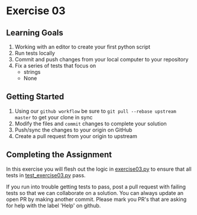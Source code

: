 # Exercise 03

## Learning Goals

1. Working with an editor to create your first python script
2. Run tests locally
3. Commit and push changes from your local computer to your repository
4. Fix a series of tests that focus on
	- strings
	- None

## Getting Started

1. Using our `github workflow` be sure to `git pull --rebase upstream master` to get your clone in sync
2. Modify the files and `commit` changes to complete your solution
3. Push/sync the changes to your origin on GitHub
4. Create a pull request from your origin to upstream


## Completing the Assignment

In this exercise you will flesh out the logic in [exercise03.py](exercise03.py) to ensure that all tests in [test_exercise03.py](test_exercise03.py) pass.

If you run into trouble getting tests to pass, post a pull request with failing tests so that we can collaborate on a solution. You can always update an open PR by making another commit. Please mark you PR's that are asking for help with the label 'Help' on github.
